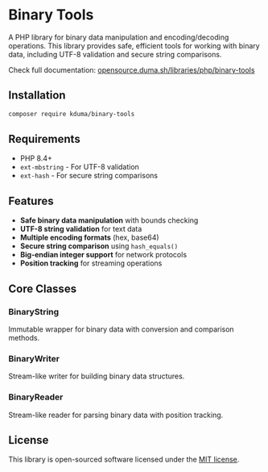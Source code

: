 # Binary Tools

A PHP library for binary data manipulation and encoding/decoding operations. This library provides safe, efficient tools for working with binary data, including UTF-8 validation and secure string comparisons.

Check full documentation: [opensource.duma.sh/libraries/php/binary-tools](https://opensource.duma.sh/libraries/php/binary-tools)

## Installation

```bash
composer require kduma/binary-tools
```

## Requirements

- PHP 8.4+
- `ext-mbstring` - For UTF-8 validation
- `ext-hash` - For secure string comparisons

## Features

- **Safe binary data manipulation** with bounds checking
- **UTF-8 string validation** for text data
- **Multiple encoding formats** (hex, base64)
- **Secure string comparison** using `hash_equals()`
- **Big-endian integer support** for network protocols
- **Position tracking** for streaming operations

## Core Classes

### BinaryString

Immutable wrapper for binary data with conversion and comparison methods.

### BinaryWriter

Stream-like writer for building binary data structures.

### BinaryReader

Stream-like reader for parsing binary data with position tracking.

## License

This library is open-sourced software licensed under the [MIT license](https://opensource.org/licenses/MIT).
